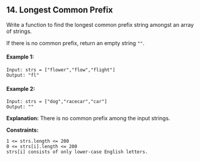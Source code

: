 ## 14. Longest Common Prefix

Write a function to find the longest common prefix string amongst an array of strings.

If there is no common prefix, return an empty string `""`.

 
#### Example 1:
```
Input: strs = ["flower","flow","flight"]
Output: "fl"
```

#### Example 2:
```
Input: strs = ["dog","racecar","car"]
Output: ""
```

**Explanation:** There is no common prefix among the input strings.
 

**Constraints:**
```
1 <= strs.length <= 200
0 <= strs[i].length <= 200
strs[i] consists of only lower-case English letters.
```
